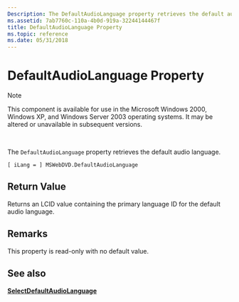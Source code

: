 ```yaml
---
Description: The DefaultAudioLanguage property retrieves the default audio language.
ms.assetid: 7ab7760c-110a-4b0d-919a-32244144467f
title: DefaultAudioLanguage Property
ms.topic: reference
ms.date: 05/31/2018
---
```


# DefaultAudioLanguage Property

> [!Note]  
> This component is available for use in the Microsoft Windows 2000, Windows XP, and Windows Server 2003 operating systems. It may be altered or unavailable in subsequent versions.

 

The `DefaultAudioLanguage` property retrieves the default audio language.

``` syntax
[ iLang = ] MSWebDVD.DefaultAudioLanguage
```

## Return Value

Returns an LCID value containing the primary language ID for the default audio language.

## Remarks

This property is read-only with no default value.

## See also

<dl> <dt>

[**SelectDefaultAudioLanguage**](selectdefaultaudiolanguage-method.md)
</dt> </dl>

 

 



